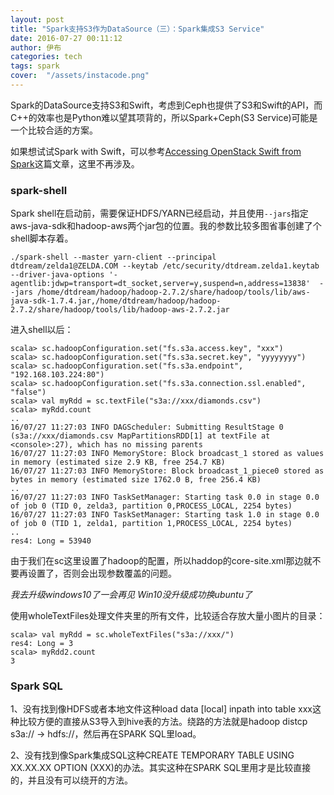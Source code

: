 ```yaml
---
layout: post
title: "Spark支持S3作为DataSource（三）：Spark集成S3 Service"
date: 2016-07-27 00:11:12
author: 伊布
categories: tech
tags: spark
cover:  "/assets/instacode.png"
---
```



Spark的DataSource支持S3和Swift，考虑到Ceph也提供了S3和Swift的API，而C++的效率也是Python难以望其项背的，所以Spark+Ceph(S3 Service)可能是一个比较合适的方案。

如果想试试Spark with Swift，可以参考[Accessing OpenStack Swift from Spark](http://spark.apache.org/docs/latest/storage-openstack-swift.html)这篇文章，这里不再涉及。


### spark-shell

Spark shell在启动前，需要保证HDFS/YARN已经启动，并且使用`--jars`指定aws-java-sdk和hadoop-aws两个jar包的位置。我的参数比较多图省事创建了个shell脚本存着。

```
./spark-shell --master yarn-client --principal dtdream/zelda1@ZELDA.COM --keytab /etc/security/dtdream.zelda1.keytab --driver-java-options '-agentlib:jdwp=transport=dt_socket,server=y,suspend=n,address=13838'  --jars /home/dtdream/hadoop/hadoop-2.7.2/share/hadoop/tools/lib/aws-java-sdk-1.7.4.jar,/home/dtdream/hadoop/hadoop-2.7.2/share/hadoop/tools/lib/hadoop-aws-2.7.2.jar
```


进入shell以后：

```
scala> sc.hadoopConfiguration.set("fs.s3a.access.key", "xxx")
scala> sc.hadoopConfiguration.set("fs.s3a.secret.key", "yyyyyyyy")
scala> sc.hadoopConfiguration.set("fs.s3a.endpoint", "192.168.103.224:80")
scala> sc.hadoopConfiguration.set("fs.s3a.connection.ssl.enabled", "false")
scala> val myRdd = sc.textFile("s3a://xxx/diamonds.csv")
scala> myRdd.count
..
16/07/27 11:27:03 INFO DAGScheduler: Submitting ResultStage 0 (s3a://xxx/diamonds.csv MapPartitionsRDD[1] at textFile at <console>:27), which has no missing parents
16/07/27 11:27:03 INFO MemoryStore: Block broadcast_1 stored as values in memory (estimated size 2.9 KB, free 254.7 KB)
16/07/27 11:27:03 INFO MemoryStore: Block broadcast_1_piece0 stored as bytes in memory (estimated size 1762.0 B, free 256.4 KB)
..
16/07/27 11:27:03 INFO TaskSetManager: Starting task 0.0 in stage 0.0 of job 0 (TID 0, zelda3, partition 0,PROCESS_LOCAL, 2254 bytes)
16/07/27 11:27:03 INFO TaskSetManager: Starting task 1.0 in stage 0.0 of job 0 (TID 1, zelda1, partition 1,PROCESS_LOCAL, 2254 bytes)
..
res4: Long = 53940
```

由于我们在sc这里设置了hadoop的配置，所以haddop的core-site.xml那边就不要再设置了，否则会出现参数覆盖的问题。

*我去升级windows10了一会再见*
*Win10没升级成功换ubuntu了*

使用wholeTextFiles处理文件夹里的所有文件，比较适合存放大量小图片的目录：

```
scala> val myRdd = sc.wholeTextFiles("s3a://xxx/")
res4: Long = 3
scala> myRdd2.count
3
```

### Spark SQL

1、没有找到像HDFS或者本地文件这种load data [local] inpath into table xxx这种比较方便的直接从S3导入到hive表的方法。绕路的方法就是hadoop distcp s3a:// -> hdfs://，然后再在SPARK SQL里load。

2、没有找到像Spark集成SQL这种CREATE TEMPORARY TABLE USING XX.XX.XX OPTION (XXX)的办法。其实这种在SPARK SQL里用才是比较直接的，并且没有可以绕开的方法。
